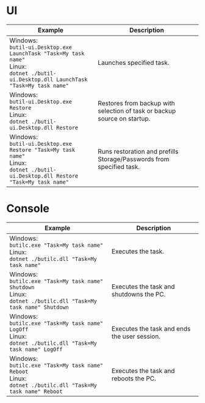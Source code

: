 # UI

| Example                                                                                                                                             | Description                                                              |
| --------------------------------------------------------------------------------------------------------------------------------------------------- | ------------------------------------------------------------------------ |
| Windows:<br />`butil-ui.Desktop.exe LaunchTask "Task=My task name"`<br />Linux:<br />`dotnet ./butil-ui.Desktop.dll LaunchTask "Task=My task name"` | Launches specified task.                                                 |
| Windows:<br />`butil-ui.Desktop.exe Restore`<br />Linux:<br />`dotnet ./butil-ui.Desktop.dll Restore`                                               | Restores from backup with selection of task or backup source on startup. |
| Windows:<br />`butil-ui.Desktop.exe Restore "Task=My task name"`<br />Linux:<br />`dotnet ./butil-ui.Desktop.dll Restore "Task=My task name"`       | Runs restoration and prefills Storage/Passwords from specified task.     |

# Console

| Example                                                                                                                     | Description                                           |
| --------------------------------------------------------------------------------------------------------------------------- | ----------------------------------------------------- |
| Windows:<br />`butilc.exe "Task=My task name"`<br />Linux:<br />`dotnet ./butilc.dll "Task=My task name"`                   | Executes the task.                                    |
| Windows:<br />`butilc.exe "Task=My task name" Shutdown`<br />Linux:<br />`dotnet ./butilc.dll "Task=My task name" Shutdown` | Executes the task and shutdowns the PC.               |
| Windows:<br />`butilc.exe "Task=My task name" LogOff`<br />Linux:<br />`dotnet ./butilc.dll "Task=My task name" LogOff`     | Executes the task and ends the user session.          |
| Windows:<br />`butilc.exe "Task=My task name" Reboot`<br />Linux:<br />`dotnet ./butilc.dll "Task=My task name" Reboot`     | Executes the task and reboots the PC.                 |